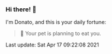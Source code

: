 ### Hi there! 👋 

I'm Donato, and this is your daily fortune:

> 🥠 Your pet is planning to eat you.

Last update: Sat Apr 17 09:22:08 2021